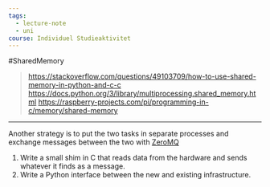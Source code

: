 ```yaml
---
tags:
  - lecture-note
  - uni
course: Individuel Studieaktivitet
---
```

#SharedMemory

> https://stackoverflow.com/questions/49103709/how-to-use-shared-memory-in-python-and-c-c
> https://docs.python.org/3/library/multiprocessing.shared_memory.html
> https://raspberry-projects.com/pi/programming-in-c/memory/shared-memory

---

Another strategy is to put the two tasks in separate processes and exchange messages between the two with [ZeroMQ](https://zeromq.org/) 
1. Write a small shim in C that reads data from the hardware and sends whatever it finds as a message.
2. Write a Python interface between the new and existing infrastructure.

